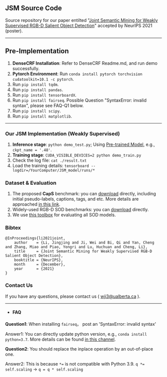 ## JSM Source Code

Source repository for our paper entilted "[Joint Semantic Mining for Weakly Supervised RGB-D Salient Object Detection](https://proceedings.neurips.cc/paper/2021/file/642e92efb79421734881b53e1e1b18b6-Paper.pdf)" accepted by NeurIPS 2021 (poster).

------



## Pre-Implementation

1. **DenseCRF Installation**: Refer to DenseCRF Readme.md, and run demo successfully.
2. **Pytorch Environment**: Run ```conda install pytorch torchvision cudatoolkit=10.1 -c pytorch```.
3. Run ```pip install tqdm```.
4. Run ```pip install pandas```.
5. Run ```pip install tensorboardX```.
6. Run ```pip install fairseq```. Possible Question "SyntaxError: invalid syntax", please see FAQ-Q1 below.
7. Run ```pip install scipy```.
8. Run ```pip install matplotlib```.

------


### Our JSM Implementation (Weakly Supervised)

1. **Inference stage**: ```python demo_test.py```; Using [Pre-trained Model](), e.g., ```ckpt_name = '.48'```.  
2. **Training stage**: ```CUDA_VISIBLE_DEVICES=2 python demo_train.py```                             
3. Check the log file: ```cat ./result.txt```
4. Load the training details: ```tensorboard --logdir=/YourComputer/JSM_model/runs/*```


### Dataset & Evaluation
1. The proposed **CapS** benchmark: you can [download]() directly, including initial pseudo-labels, captions, tags, and etc. More details are approached [in this link](). 
2. Widely-used RGB-D SOD benchmarks: you can [download]() directly. 
3. We use [this toolbox](https://github.com/jiwei0921/Saliency-Evaluation-Toolbox) for evaluating all SOD models.



### Bibtex
```
@InProceedings{li2021joint,
    author    = {Li, Jingjing and Ji, Wei and Bi, Qi and Yan, Cheng and Zhang, Miao and Piao, Yongri and Lu, Huchuan and Cheng, Li},
    title     = {Joint Semantic Mining for Weakly Supervised RGB-D Salient Object Detection},
    booktitle = {NeurIPS},
    month     = {December},
    year      = {2021}
}
```

### Contact Us
If you have any questions, please contact us ( wji3@ualberta.ca ).


---
+ #### FAQ

**Question1**: When installing ```fairseq```， post an 'SyntaxError: invalid syntax' 

Answer1: You can directly update python version, e.g., ```conda install python=3.7```. More details can be found [in this channel](https://github.com/pytorch/fairseq/issues/55).

**Question2**: You should replace the inplace operation by an out-of-place one. 

Answer2: This is because `*=` is not compatible with Python 3.9. `q *= self.scaling` -> `q = q * self.scaling`

